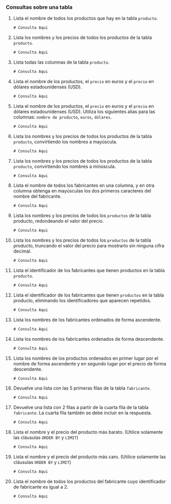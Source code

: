 ### Consultas sobre una tabla

1. Lista el nombre de todos los productos que hay en la tabla `producto`.

    ```sql
    # Consulta Aqui
    ```
2. Lista los nombres y los precios de todos los productos de la tabla `producto`.

    ```sql
    # Consulta Aqui
    ```
3. Lista todas las columnas de la tabla `producto`.

    ```sql
    # Consulta Aqui
    ```
4. Lista el nombre de los productos, el `precio` en euros y el `precio` en dólares estadounidenses (USD).

    ```sql
    # Consulta Aqui
    ```
5. Lista el nombre de los productos, el `precio` en euros y el `precio` en dólares estadounidenses (USD). Utiliza los siguientes alias para las columnas: `nombre de producto`, `euros`, `dólares`.

    ```sql
    # Consulta Aqui
    ```
6. Lista los nombres y los precios de todos los productos de la tabla `producto`, convirtiendo los nombres a mayúscula.

    ```sql
    # Consulta Aqui
    ```
7. Lista los nombres y los precios de todos los productos de la tabla `producto`, convirtiendo los nombres a minúscula.

    ```sql
    # Consulta Aqui
    ```
8. Lista el nombre de todos los fabricantes en una columna, y en otra columna obtenga en mayúsculas los dos primeros caracteres del nombre del fabricante.

    ```sql
    # Consulta Aqui
    ```
9. Lista los nombres y los precios de todos los `productos` de la tabla producto, redondeando el valor del precio.

    ```sql
    # Consulta Aqui
    ```
10. Lista los nombres y los precios de todos los `productos` de la tabla producto, truncando el valor del precio para mostrarlo sin ninguna cifra decimal.

    ```sql
    # Consulta Aqui
    ```
11. Lista el identificador de los fabricantes que tienen productos en la tabla `producto`.

    ```sql
    # Consulta Aqui
    ```
12. Lista el identificador de los fabricantes que tienen `productos` en la tabla producto, eliminando los identificadores que aparecen repetidos.

    ```sql
    # Consulta Aqui
    ```
13. Lista los nombres de los fabricantes ordenados de forma ascendente.

    ```sql
    # Consulta Aqui
    ```
14. Lista los nombres de los fabricantes ordenados de forma descendente.

    ```sql
    # Consulta Aqui
    ```
15. Lista los nombres de los productos ordenados en primer lugar por el nombre de forma ascendente y en segundo lugar por el precio de forma descendente.

    ```sql
    # Consulta Aqui
    ```
16. Devuelve una lista con las 5 primeras filas de la tabla `fabricante`.

    ```sql
    # Consulta Aqui
    ```
17. Devuelve una lista con 2 filas a partir de la cuarta fila de la tabla `fabricante`. La cuarta fila también se debe incluir en la respuesta.

    ```sql
    # Consulta Aqui
    ```
18. Lista el nombre y el precio del producto más barato. (Utilice solamente las cláusulas `ORDER BY` y `LIMIT`)

    ```sql
    # Consulta Aqui
    ```
19. Lista el nombre y el precio del producto más caro. (Utilice solamente las cláusulas `ORDER BY` y `LIMIT`)

    ```sql
    # Consulta Aqui
    ```
20. Lista el nombre de todos los productos del fabricante cuyo identificador de fabricante es igual a 2.

    ```sql
    # Consulta Aqui
    ```
